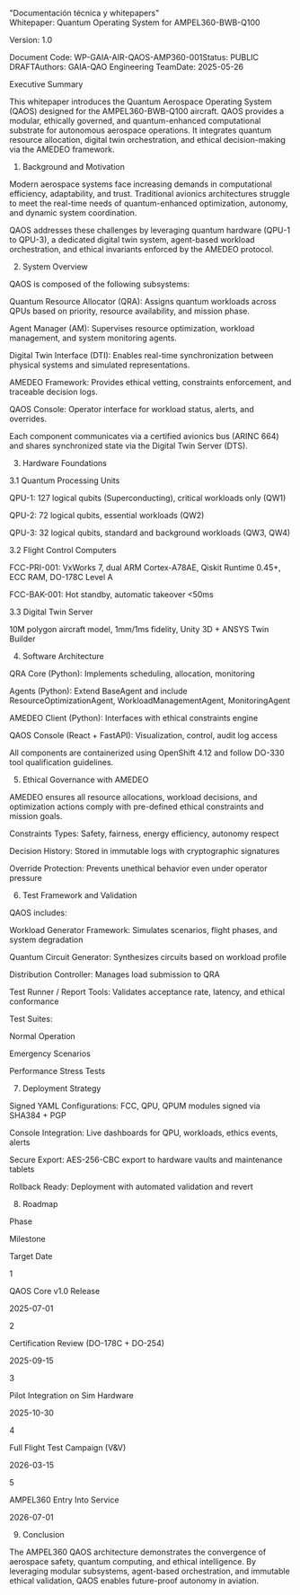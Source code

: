 "Documentación técnica y whitepapers"  
Whitepaper: Quantum Operating System for AMPEL360-BWB-Q100

Version: 1.0

Document Code: WP-GAIA-AIR-QAOS-AMP360-001Status: PUBLIC DRAFTAuthors: GAIA-QAO Engineering TeamDate: 2025-05-26

Executive Summary

This whitepaper introduces the Quantum Aerospace Operating System (QAOS) designed for the AMPEL360-BWB-Q100 aircraft. QAOS provides a modular, ethically governed, and quantum-enhanced computational substrate for autonomous aerospace operations. It integrates quantum resource allocation, digital twin orchestration, and ethical decision-making via the AMEDEO framework.

1. Background and Motivation

Modern aerospace systems face increasing demands in computational efficiency, adaptability, and trust. Traditional avionics architectures struggle to meet the real-time needs of quantum-enhanced optimization, autonomy, and dynamic system coordination.

QAOS addresses these challenges by leveraging quantum hardware (QPU-1 to QPU-3), a dedicated digital twin system, agent-based workload orchestration, and ethical invariants enforced by the AMEDEO protocol.

2. System Overview

QAOS is composed of the following subsystems:

Quantum Resource Allocator (QRA): Assigns quantum workloads across QPUs based on priority, resource availability, and mission phase.

Agent Manager (AM): Supervises resource optimization, workload management, and system monitoring agents.

Digital Twin Interface (DTI): Enables real-time synchronization between physical systems and simulated representations.

AMEDEO Framework: Provides ethical vetting, constraints enforcement, and traceable decision logs.

QAOS Console: Operator interface for workload status, alerts, and overrides.

Each component communicates via a certified avionics bus (ARINC 664) and shares synchronized state via the Digital Twin Server (DTS).

3. Hardware Foundations

3.1 Quantum Processing Units

QPU-1: 127 logical qubits (Superconducting), critical workloads only (QW1)

QPU-2: 72 logical qubits, essential workloads (QW2)

QPU-3: 32 logical qubits, standard and background workloads (QW3, QW4)

3.2 Flight Control Computers

FCC-PRI-001: VxWorks 7, dual ARM Cortex-A78AE, Qiskit Runtime 0.45+, ECC RAM, DO-178C Level A

FCC-BAK-001: Hot standby, automatic takeover <50ms

3.3 Digital Twin Server

10M polygon aircraft model, 1mm/1ms fidelity, Unity 3D + ANSYS Twin Builder

4. Software Architecture

QRA Core (Python): Implements scheduling, allocation, monitoring

Agents (Python): Extend BaseAgent and include ResourceOptimizationAgent, WorkloadManagementAgent, MonitoringAgent

AMEDEO Client (Python): Interfaces with ethical constraints engine

QAOS Console (React + FastAPI): Visualization, control, audit log access

All components are containerized using OpenShift 4.12 and follow DO-330 tool qualification guidelines.

5. Ethical Governance with AMEDEO

AMEDEO ensures all resource allocations, workload decisions, and optimization actions comply with pre-defined ethical constraints and mission goals.

Constraints Types: Safety, fairness, energy efficiency, autonomy respect

Decision History: Stored in immutable logs with cryptographic signatures

Override Protection: Prevents unethical behavior even under operator pressure

6. Test Framework and Validation

QAOS includes:

Workload Generator Framework: Simulates scenarios, flight phases, and system degradation

Quantum Circuit Generator: Synthesizes circuits based on workload profile

Distribution Controller: Manages load submission to QRA

Test Runner / Report Tools: Validates acceptance rate, latency, and ethical conformance

Test Suites:

Normal Operation

Emergency Scenarios

Performance Stress Tests

7. Deployment Strategy

Signed YAML Configurations: FCC, QPU, QPUM modules signed via SHA384 + PGP

Console Integration: Live dashboards for QPU, workloads, ethics events, alerts

Secure Export: AES-256-CBC export to hardware vaults and maintenance tablets

Rollback Ready: Deployment with automated validation and revert

8. Roadmap

Phase

Milestone

Target Date

1

QAOS Core v1.0 Release

2025-07-01

2

Certification Review (DO-178C + DO-254)

2025-09-15

3

Pilot Integration on Sim Hardware

2025-10-30

4

Full Flight Test Campaign (V&V)

2026-03-15

5

AMPEL360 Entry Into Service

2026-07-01

9. Conclusion

The AMPEL360 QAOS architecture demonstrates the convergence of aerospace safety, quantum computing, and ethical intelligence. By leveraging modular subsystems, agent-based orchestration, and immutable ethical validation, QAOS enables future-proof autonomy in aviation.
